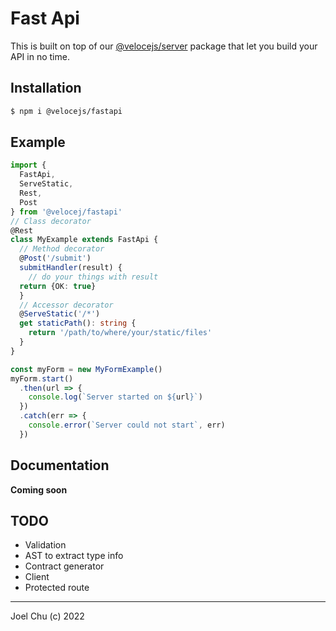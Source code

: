 # Fast Api

This is built on top of our [@velocejs/server]() package that let you build
your API in no time.

## Installation

```sh
$ npm i @velocejs/fastapi
```

## Example

```ts
import {
  FastApi,
  ServeStatic,
  Rest,
  Post  
} from '@velocej/fastapi'
// Class decorator
@Rest
class MyExample extends FastApi {
  // Method decorator
  @Post('/submit')
  submitHandler(result) {
    // do your things with result
  return {OK: true}
  }
  // Accessor decorator
  @ServeStatic('/*')
  get staticPath(): string {
    return '/path/to/where/your/static/files'
  }
}

const myForm = new MyFormExample()
myForm.start()
  .then(url => {
    console.log(`Server started on ${url}`)
  })
  .catch(err => {
    console.error(`Server could not start`, err)
  })
```

## Documentation

**Coming soon**

## TODO

- Validation
- AST to extract type info
- Contract generator
- Client
- Protected route 

---

Joel Chu (c) 2022
